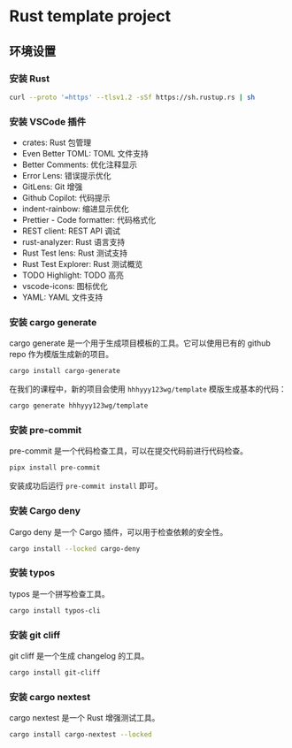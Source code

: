 # Rust template project
## 环境设置

### 安装 Rust

```bash
curl --proto '=https' --tlsv1.2 -sSf https://sh.rustup.rs | sh
```

### 安装 VSCode 插件

- crates: Rust 包管理
- Even Better TOML: TOML 文件支持
- Better Comments: 优化注释显示
- Error Lens: 错误提示优化
- GitLens: Git 增强
- Github Copilot: 代码提示
- indent-rainbow: 缩进显示优化
- Prettier - Code formatter: 代码格式化
- REST client: REST API 调试
- rust-analyzer: Rust 语言支持
- Rust Test lens: Rust 测试支持
- Rust Test Explorer: Rust 测试概览
- TODO Highlight: TODO 高亮
- vscode-icons: 图标优化
- YAML: YAML 文件支持

### 安装 cargo generate

cargo generate 是一个用于生成项目模板的工具。它可以使用已有的 github repo 作为模版生成新的项目。

```bash
cargo install cargo-generate
```

在我们的课程中，新的项目会使用 `hhhyyy123wg/template` 模版生成基本的代码：

```bash
cargo generate hhhyyy123wg/template
```

### 安装 pre-commit

pre-commit 是一个代码检查工具，可以在提交代码前进行代码检查。

```bash
pipx install pre-commit
```

安装成功后运行 `pre-commit install` 即可。

### 安装 Cargo deny

Cargo deny 是一个 Cargo 插件，可以用于检查依赖的安全性。

```bash
cargo install --locked cargo-deny
```

### 安装 typos

typos 是一个拼写检查工具。

```bash
cargo install typos-cli
```

### 安装 git cliff

git cliff 是一个生成 changelog 的工具。

```bash
cargo install git-cliff
```

### 安装 cargo nextest

cargo nextest 是一个 Rust 增强测试工具。

```bash
cargo install cargo-nextest --locked
```
